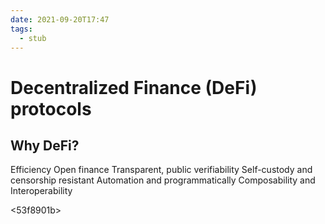```yaml
---
date: 2021-09-20T17:47
tags: 
  - stub
---
```


# Decentralized Finance (DeFi) protocols

## Why DeFi?

Efficiency
Open finance
Transparent, public verifiability
Self-custody and censorship resistant
Automation and programmatically
Composability and Interoperability

<53f8901b>

